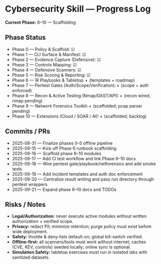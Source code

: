 # Cybersecurity Skill — Progress Log

**Current Phase:** 6–10 — Scaffolding

## Phase Status
- Phase 0 — Policy & Scaffold: ☑
- Phase 1 — CLI Surface & Manifest: ☑
- Phase 2 — Evidence Capture (Defensive): ☑
- Phase 3 — Controls Mapping: ☑
- Phase 4 — Defensive Scanners: ☑
- Phase 5 — Risk Scoring & Reporting: ☑
- Phase 6 — IR Playbooks & Tabletop: ◐ (templates + roadmap)
- Phase 7 — Pentest Gates (Auth/Scope/Verification): ◐ (scope + auth enforced)
- Phase 8 — Recon & Active Testing (Nmap/DAST/API): ◐ (recon wired, nmap pending)
- Phase 9 — Network Forensics Toolkit: ◐ (scaffolded; pcap parser pending)
- Phase 10 — Extensions (Cloud / SOAR / AI): ◐ (scaffolded; backlog)

## Commits / PRs
- 2025-08-31 — Finalize phases 0–5 offline pipeline
- 2025-09-15 — Kick off Phase 6 runbook scaffolding
- 2025-09-16 — Scaffold phase 6–10 modules
- 2025-09-17 — Add CI test workflow and link Phase 6–10 docs
- 2025-09-18 — Wire pentest gate/playbook/netforensics and add smoke tests
- 2025-09-19 — Add incident templates and auth doc enforcement
- 2025-09-20 — Centralize result writing and pass run directory through pentest wrappers
- 2025-09-21 — Expand phase 6–10 docs and TODOs

## Risks / Notes
- **Legal/Authorization:** never execute active modules without written authorization + verified scope.
- **Privacy:** redact PII; minimize retention; purge policy must exist before wide deployment.
- **Safety:** throttle & deny-lists default-on; global kill-switch verified.
- **Offline-first:** all scanners/tools must work without internet; caches (CVE, KEV, controls) seeded locally; online sync is optional.
- **Simulation Safety:** tabletop exercises must run in isolated labs with sanitized datasets.
